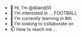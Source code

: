 - 👋 Hi, I’m @dilandj10
- 👀 I’m interested in ... FOOTBALL
- 🌱 I’m currently learning in 8th
- 💞️ I’m looking to collaborate on 
- 📫 How to reach me ...

<!---
dilandj10/dilandj10 is a ✨ special ✨ repository because its `README.md` (this file) appears on your GitHub profile.
You can click the Preview link to take a look at your changes.
--->
